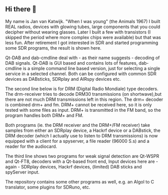 ## Hi there 👋

My name is Jan van Katwijk.
"When I was young" (the Animals 1967) I built  REAL radios, devices with glowing tubes, large components that you could decipher without wearing glasses.
Later I built a few with transistors (I skipped the period where more complex chips were available) but that was less fun.
After retirement I got interested in SDR and started programming some SDR programs, the result is shown here.

Qt-DAB and dab-cmdline deal with - as their name suggests - decoding of DAB signals.
Qt-DAB is GUI based and contains lots of features, dab-cmdline is a simple command line based version, just for
selecting a single service in a selected channel.
Both can be configured with common SDR devices as DABsticks, SDRplay and AIRspy devices etc.

The second line below is for DRM (Digital Radio Mondiale) type decoders. The drm-receiver tries to decode DRM30 transmissions (on shortwave),but there are 
not much DRM transmissions left in this region.
The drm+ decoder is combined drm+ and fm. DRM+ cannot be received here, so it is only tested with some files as input.
DRM+ is transmitted in the FM band, so the program handles both DRM+ and FM.

Both programs (ie. the DRM receiver and the DRM+/FM receiver) take samples from either an SDRplay device, a Hackrf device or a DABstick,
the DRM decoder (which I actually use to listen to DRM transmissions) is
now equipped with a client for a spyserver, a file reader (96000 S.s) and a reader for the audiocard.

The third line shows two programs for weak signal detection are Qt-WSPR and Qt-FT8, decoders with a Qt-based front end,
Input devices here are -again - SDRplay devices, Hackrf devices, (limited) DAB sticks and spyServer input.

The repository contains some other programs as well, e.g. an Algol to C translator, some plugins for SDRuno, etc.
